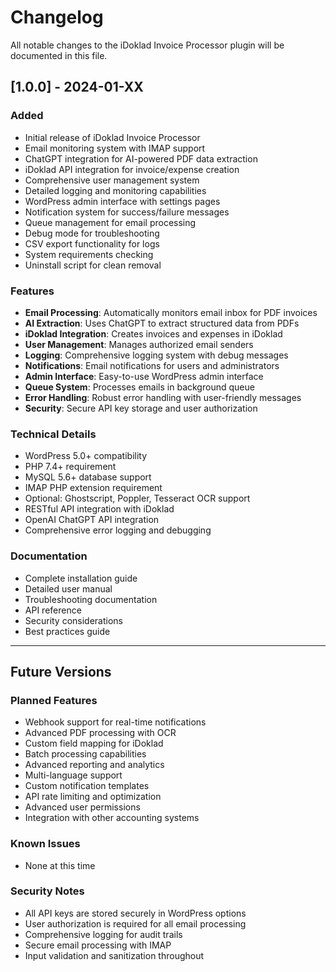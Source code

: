# Changelog

All notable changes to the iDoklad Invoice Processor plugin will be documented in this file.

## [1.0.0] - 2024-01-XX

### Added
- Initial release of iDoklad Invoice Processor
- Email monitoring system with IMAP support
- ChatGPT integration for AI-powered PDF data extraction
- iDoklad API integration for invoice/expense creation
- Comprehensive user management system
- Detailed logging and monitoring capabilities
- WordPress admin interface with settings pages
- Notification system for success/failure messages
- Queue management for email processing
- Debug mode for troubleshooting
- CSV export functionality for logs
- System requirements checking
- Uninstall script for clean removal

### Features
- **Email Processing**: Automatically monitors email inbox for PDF invoices
- **AI Extraction**: Uses ChatGPT to extract structured data from PDFs
- **iDoklad Integration**: Creates invoices and expenses in iDoklad
- **User Management**: Manages authorized email senders
- **Logging**: Comprehensive logging system with debug messages
- **Notifications**: Email notifications for users and administrators
- **Admin Interface**: Easy-to-use WordPress admin interface
- **Queue System**: Processes emails in background queue
- **Error Handling**: Robust error handling with user-friendly messages
- **Security**: Secure API key storage and user authorization

### Technical Details
- WordPress 5.0+ compatibility
- PHP 7.4+ requirement
- MySQL 5.6+ database support
- IMAP PHP extension requirement
- Optional: Ghostscript, Poppler, Tesseract OCR support
- RESTful API integration with iDoklad
- OpenAI ChatGPT API integration
- Comprehensive error logging and debugging

### Documentation
- Complete installation guide
- Detailed user manual
- Troubleshooting documentation
- API reference
- Security considerations
- Best practices guide

---

## Future Versions

### Planned Features
- Webhook support for real-time notifications
- Advanced PDF processing with OCR
- Custom field mapping for iDoklad
- Batch processing capabilities
- Advanced reporting and analytics
- Multi-language support
- Custom notification templates
- API rate limiting and optimization
- Advanced user permissions
- Integration with other accounting systems

### Known Issues
- None at this time

### Security Notes
- All API keys are stored securely in WordPress options
- User authorization is required for all email processing
- Comprehensive logging for audit trails
- Secure email processing with IMAP
- Input validation and sanitization throughout
